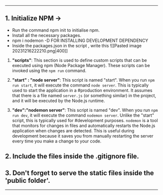 - - -
## 1. Initialize NPM ->
- Run the command npm init to initialise npm.
- Install all the necessary packages.
- npm i nodemon -D    FOR INSTALLING DEVELOPMENT DEPENDENCY
- Inside the packages.json in the script , write this 
![[Pasted image 20231216222210.png|400]]
1. **"scripts"**: This section is used to define custom scripts that can be executed using npm (Node Package Manager). These scripts can be invoked using the `npm run` command.
    
2. **"start" : "node server"**: This script is named "start". When you run `npm run start`, it will execute the command `node server`. This is typically used to start the application in a #production environment. It assumes that there is a file named `server.js` (or something similar) in the project, and it will be executed by the Node.js runtime.
    
3. **"dev":"nodemon server"**: This script is named "dev". When you run `npm run dev`, it will execute the command `nodemon server`. Unlike the "start" script, this is typically used for #development purposes. `nodemon` is a tool that monitors for changes in files and automatically restarts the Node.js application when changes are detected. This is useful during development because it saves you from manually restarting the server every time you make a change to your code.


## 2. Include the files inside the .gitignore file.

## 3. Don't forget to serve the static files inside the 'public folder'.

- - -


